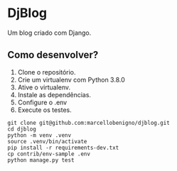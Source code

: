 # DjBlog
Um blog criado com Django.


## Como desenvolver?

1. Clone o repositório.
2. Crie um virtualenv com Python 3.8.0
3. Ative o virtualenv.
4. Instale as dependências.
5. Configure o .env
6. Execute os testes.

```console
git clone git@github.com:marcellobenigno/djblog.git
cd djblog
python -m venv .venv
source .venv/bin/activate
pip install -r requirements-dev.txt
cp contrib/env-sample .env
python manage.py test
```
